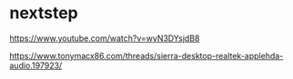 # nextstep

https://www.youtube.com/watch?v=wyN3DYsjdB8



https://www.tonymacx86.com/threads/sierra-desktop-realtek-applehda-audio.197923/





